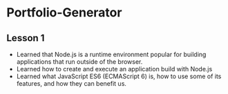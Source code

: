 # Portfolio-Generator

## Lesson 1
* Learned that Node.js is a runtime environment popular for building applications that run outside of the browser.
* Learned how to create and execute an application build with Node.js
* Learned what JavaScript ES6 (ECMAScript 6) is, how to use some of its features, and how they can benefit us.